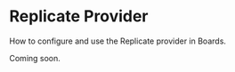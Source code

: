 ---
---

# Replicate Provider

How to configure and use the Replicate provider in Boards.

Coming soon.
